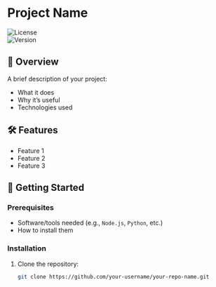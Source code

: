 # Project Name

![License](https://img.shields.io/badge/license-MIT-blue.svg)  
![Version](https://img.shields.io/badge/version-1.0.0-brightgreen.svg)

## 📖 Overview

A brief description of your project:  
- What it does  
- Why it’s useful  
- Technologies used  

## 🛠️ Features

- Feature 1  
- Feature 2  
- Feature 3  

## 🚀 Getting Started

### Prerequisites

- Software/tools needed (e.g., `Node.js`, `Python`, etc.)
- How to install them  

### Installation

1. Clone the repository:
   ```bash
   git clone https://github.com/your-username/your-repo-name.git
